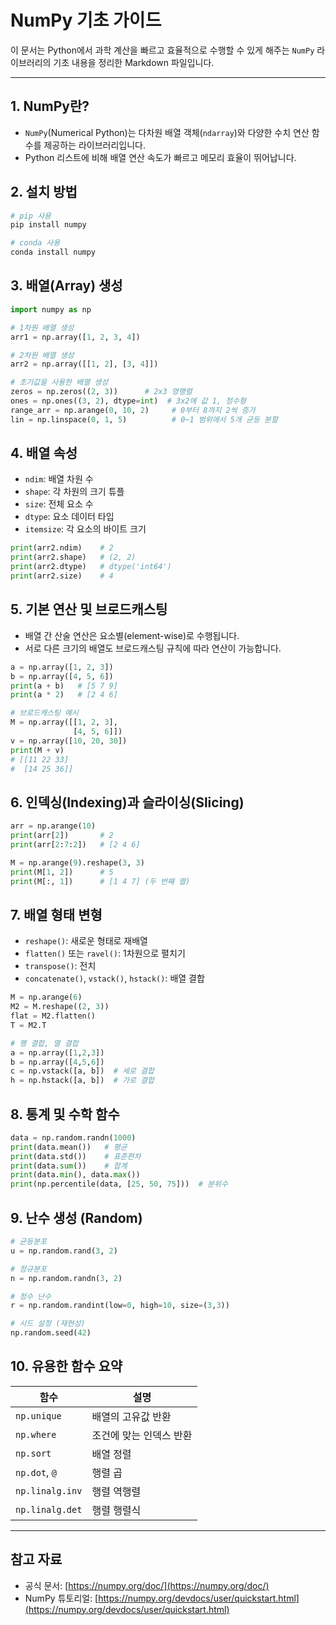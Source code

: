 # NumPy 기초 가이드

이 문서는 Python에서 과학 계산을 빠르고 효율적으로 수행할 수 있게 해주는 `NumPy` 라이브러리의 기초 내용을 정리한 Markdown 파일입니다.

---

## 1. NumPy란?

* `NumPy`(Numerical Python)는 다차원 배열 객체(`ndarray`)와 다양한 수치 연산 함수를 제공하는 라이브러리입니다.
* Python 리스트에 비해 배열 연산 속도가 빠르고 메모리 효율이 뛰어납니다.

## 2. 설치 방법

```bash
# pip 사용
pip install numpy

# conda 사용
conda install numpy
```

## 3. 배열(Array) 생성

```python
import numpy as np

# 1차원 배열 생성
arr1 = np.array([1, 2, 3, 4])

# 2차원 배열 생성
arr2 = np.array([[1, 2], [3, 4]])

# 초기값을 사용한 배열 생성
zeros = np.zeros((2, 3))      # 2x3 영행렬
ones = np.ones((3, 2), dtype=int)  # 3x2에 값 1, 정수형
range_arr = np.arange(0, 10, 2)     # 0부터 8까지 2씩 증가
lin = np.linspace(0, 1, 5)          # 0~1 범위에서 5개 균등 분할
```

## 4. 배열 속성

* `ndim`: 배열 차원 수
* `shape`: 각 차원의 크기 튜플
* `size`: 전체 요소 수
* `dtype`: 요소 데이터 타입
* `itemsize`: 각 요소의 바이트 크기

```python
print(arr2.ndim)    # 2
print(arr2.shape)   # (2, 2)
print(arr2.dtype)   # dtype('int64')
print(arr2.size)    # 4
```

## 5. 기본 연산 및 브로드캐스팅

* 배열 간 산술 연산은 요소별(element-wise)로 수행됩니다.
* 서로 다른 크기의 배열도 브로드캐스팅 규칙에 따라 연산이 가능합니다.

```python
a = np.array([1, 2, 3])
b = np.array([4, 5, 6])
print(a + b)   # [5 7 9]
print(a * 2)   # [2 4 6]

# 브로드캐스팅 예시
M = np.array([[1, 2, 3],
              [4, 5, 6]])
v = np.array([10, 20, 30])
print(M + v)
# [[11 22 33]
#  [14 25 36]]
```

## 6. 인덱싱(Indexing)과 슬라이싱(Slicing)

```python
arr = np.arange(10)
print(arr[2])       # 2
print(arr[2:7:2])   # [2 4 6]

M = np.arange(9).reshape(3, 3)
print(M[1, 2])      # 5
print(M[:, 1])      # [1 4 7] (두 번째 열)
```

## 7. 배열 형태 변형

* `reshape()`: 새로운 형태로 재배열
* `flatten()` 또는 `ravel()`: 1차원으로 펼치기
* `transpose()`: 전치
* `concatenate()`, `vstack()`, `hstack()`: 배열 결합

```python
M = np.arange(6)
M2 = M.reshape((2, 3))
flat = M2.flatten()
T = M2.T

# 행 결합, 열 결합
a = np.array([1,2,3])
b = np.array([4,5,6])
c = np.vstack([a, b])  # 세로 결합
h = np.hstack([a, b])  # 가로 결합
```

## 8. 통계 및 수학 함수

```python
data = np.random.randn(1000)
print(data.mean())   # 평균
print(data.std())    # 표준편차
print(data.sum())    # 합계
print(data.min(), data.max())
print(np.percentile(data, [25, 50, 75]))  # 분위수
```

## 9. 난수 생성 (Random)

```python
# 균등분포
u = np.random.rand(3, 2)

# 정규분포
n = np.random.randn(3, 2)

# 정수 난수
r = np.random.randint(low=0, high=10, size=(3,3))

# 시드 설정 (재현성)
np.random.seed(42)
```

## 10. 유용한 함수 요약

| 함수              | 설명            |
| --------------- | ------------- |
| `np.unique`     | 배열의 고유값 반환    |
| `np.where`      | 조건에 맞는 인덱스 반환 |
| `np.sort`       | 배열 정렬         |
| `np.dot`, `@`   | 행렬 곱          |
| `np.linalg.inv` | 행렬 역행렬        |
| `np.linalg.det` | 행렬 행렬식        |

---

## 참고 자료

* 공식 문서: [https://numpy.org/doc/](https://numpy.org/doc/)
* NumPy 튜토리얼: [https://numpy.org/devdocs/user/quickstart.html](https://numpy.org/devdocs/user/quickstart.html)

